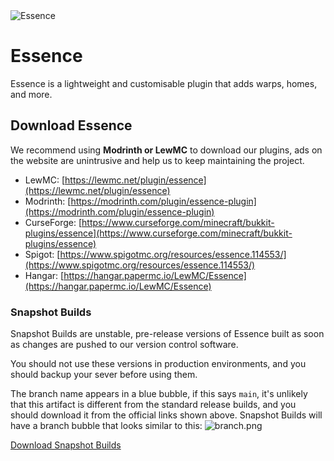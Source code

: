 <img src="ES-Banner.png" style="block" alt="Essence" />

# Essence

Essence is a lightweight and customisable plugin that adds warps, homes, and more.

## Download Essence
We recommend using **Modrinth or LewMC** to download our plugins, ads on the website are unintrusive and help us to keep maintaining the project.

* LewMC: [https://lewmc.net/plugin/essence](https://lewmc.net/plugin/essence)
* Modrinth: [https://modrinth.com/plugin/essence-plugin](https://modrinth.com/plugin/essence-plugin)
* CurseForge: [https://www.curseforge.com/minecraft/bukkit-plugins/essence](https://www.curseforge.com/minecraft/bukkit-plugins/essence)
* Spigot: [https://www.spigotmc.org/resources/essence.114553/](https://www.spigotmc.org/resources/essence.114553/)
* Hangar: [https://hangar.papermc.io/LewMC/Essence](https://hangar.papermc.io/LewMC/Essence)

### Snapshot Builds
Snapshot Builds are unstable, pre-release versions of Essence built as soon as changes are pushed to our version control software.

You should not use these versions in production environments, and you should backup your sever before using them.

The branch name appears in a blue bubble, if this says `main`, it's unlikely that this artifact is different from the standard release builds, and you should download it from the official links shown above.
Snapshot Builds will have a branch bubble that looks similar to this: ![branch.png](branch.png)

[Download Snapshot Builds](https://github.com/LewMC/Essence/actions/workflows/maven.yml)